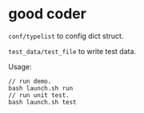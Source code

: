 # good coder

``conf/typelist`` to config dict struct.

``test_data/test_file`` to write test data.


Usage:

    // run demo.
    bash launch.sh run
    // run unit test.
    bash launch.sh test
